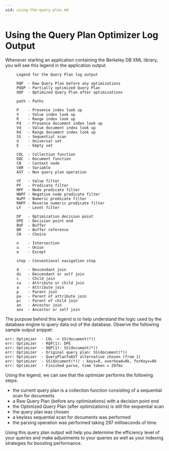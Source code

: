 ```yaml
---
uid: using-the-query-plan.md
---
```

# Using the Query Plan Optimizer Log Output

Whenever starting an application containing the Berkeley DB XML library, you will see this legend in the application output. 

```
	 Legend for the Query Plan log output

	 RQP  - Raw Query Plan before any optimizations
	 POQP - Partially optimized Query Plan
	 OQP  - Optimized Query Plan after optimizations

	 path - Paths

	 P    - Presence index look up
	 V    - Value index look up
	 R    - Range index look up
	 Pd   - Presence document index look up
	 Vd   - Value document index look up
	 Rd   - Range document index look up
	 SS   - Sequential scan
	 U    - Universal set
	 E    - Empty set

	 COL  - Collection function
	 DOC  - Document function
	 CN   - Context node
	 VAR  - Variable
	 AST  - Non query plan operation

	 VF   - Value filter
	 PF   - Predicate filter
	 NPF  - Node predicate filter
	 NNPF - Negative node predicate filter
	 NuPF - Numeric predicate filter
	 RNPF - Reverse numeric predicate filter
	 LF   - Level filter

	 DP   - Optimization decision point
	 DPE  - Decision point end
	 BUF  - Buffer
	 BR   - Buffer reference
	 CH   - Choice

	 n    - Intersection
	 u    - Union
	 e    - Except

	 step - Conventional navigation step

	 d    - Descendant join
	 ds   - Descendant or self join
	 c    - Child join
	 ca   - Attribute or child join
	 a    - Attribute join
	 p    - Parent join
	 pa   - Parent of attribute join
	 pc   - Parent of child join
	 an   - Ancestor join
	 ans  - Ancestor or self join
```

The purpose behind this legend is to help understand the logic used by the database engine to query data out of the database. Observe the following sample output snippet:

```
err: Optimizer  - COL -> SS(document(*))
err: Optimizer  - RQP(1): DPE
err: Optimizer  - OQP(1): SS(document(*))
err: Optimizer  - Original query plan: SS(document(*))
err: Optimizer  - QueryPlanToAST alternative chosen (from 1)
err: Optimizer  - SS(document(*)) : keys=0, overhead=0k, forKeys=0k
err: Optimizer  - Finished parse, time taken = 297ms
```

Using the legend, we can see that the optimizer performs the following steps:
- the current query plan is a collection function consisting of a sequential scan for documents
- a Raw Query Plan (before any optimizations) with a decision point end
- the Optimized Query Plan (after optimizations) is still the sequential scan
- the query plan was chosen
- a keyless sequential scan for documents was performed
- the parsing operation was performed taking 297 milliseconds of time.


Using this query plan output will help you determine the efficiency level of your queries and make adjustments to your queries as well as your indexing strategies for boosting performance.